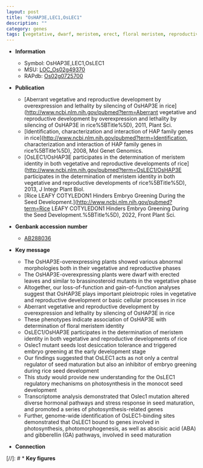 ```yaml
---
layout: post
title: "OsHAP3E,LEC1,OsLEC1"
description: ""
category: genes
tags: [vegetative, dwarf, meristem, erect, floral meristem, reproductive, brassinosteroid, floral, development, seed, photosynthesis, tolerance, gibberellin, stress, abscisic acid, Gibberellin, seed development, stress response, embryo]
---
```


* **Information**  
    + Symbol: OsHAP3E,LEC1,OsLEC1  
    + MSU: [LOC_Os02g49370](http://rice.uga.edu/cgi-bin/ORF_infopage.cgi?orf=LOC_Os02g49370)  
    + RAPdb: [Os02g0725700](https://rapdb.dna.affrc.go.jp/locus/?name=Os02g0725700)  

* **Publication**  
    + [Aberrant vegetative and reproductive development by overexpression and lethality by silencing of OsHAP3E in rice](http://www.ncbi.nlm.nih.gov/pubmed?term=Aberrant vegetative and reproductive development by overexpression and lethality by silencing of OsHAP3E in rice%5BTitle%5D), 2011, Plant Sci.
    + [Identification, characterization and interaction of HAP family genes in rice](http://www.ncbi.nlm.nih.gov/pubmed?term=Identification, characterization and interaction of HAP family genes in rice%5BTitle%5D), 2008, Mol Genet Genomics.
    + [OsLEC1/OsHAP3E participates in the determination of meristem identity in both vegetative and reproductive developments of rice](http://www.ncbi.nlm.nih.gov/pubmed?term=OsLEC1/OsHAP3E participates in the determination of meristem identity in both vegetative and reproductive developments of rice%5BTitle%5D), 2013, J Integr Plant Biol.
    + [Rice LEAFY COTYLEDON1 Hinders Embryo Greening During the Seed Development.](http://www.ncbi.nlm.nih.gov/pubmed?term=Rice LEAFY COTYLEDON1 Hinders Embryo Greening During the Seed Development.%5BTitle%5D), 2022, Front Plant Sci.

* **Genbank accession number**  
    + [AB288036](http://www.ncbi.nlm.nih.gov/nuccore/AB288036)

* **Key message**  
    + The OsHAP3E-overexpressing plants showed various abnormal morphologies both in their vegetative and reproductive phases
    + The OsHAP3E-overexpressing plants were dwarf with erected leaves and similar to brassinosteroid mutants in the vegetative phase
    + Altogether, our loss-of-function and gain-of-function analyses suggest that OsHAP3E plays important pleiotropic roles in vegetative and reproductive development or basic cellular processes in rice
    + Aberrant vegetative and reproductive development by overexpression and lethality by silencing of OsHAP3E in rice
    + These phenotypes indicate association of OsHAP3E with determination of floral meristem identity
    + OsLEC1/OsHAP3E participates in the determination of meristem identity in both vegetative and reproductive developments of rice
    + Oslec1 mutant seeds lost desiccation tolerance and triggered embryo greening at the early development stage
    + Our findings suggested that OsLEC1 acts as not only a central regulator of seed maturation but also an inhibitor of embryo greening during rice seed development
    + This study would provide new understanding for the OsLEC1 regulatory mechanisms on photosynthesis in the monocot seed development
    + Transcriptome analysis demonstrated that Oslec1 mutation altered diverse hormonal pathways and stress response in seed maturation, and promoted a series of photosynthesis-related genes
    + Further, genome-wide identification of OsLEC1-binding sites demonstrated that OsLEC1 bound to genes involved in photosynthesis, photomorphogenesis, as well as abscisic acid (ABA) and gibberellin (GA) pathways, involved in seed maturation

* **Connection**  

[//]: # * **Key figures**  


